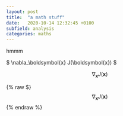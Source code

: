 ```yaml
---
layout: post
title:  "a math stuff"
date:   2020-10-14 12:32:45 +0100
subfield: analysis
categories: maths
---
```


hmmm

$ \nabla_\boldsymbol{x} J(\boldsymbol{x}) $

$$ \nabla_\boldsymbol{x} J(\boldsymbol{x}) $$

{% raw $}
$$ \nabla_\boldsymbol{x} J(\boldsymbol{x}) $$
{% endraw %}
